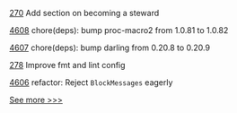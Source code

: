 
[270](https://github.com/hyperledger-labs/hyperledger-labs.github.io/pull/270) Add section on becoming a steward

[4608](https://github.com/hyperledger/iroha/pull/4608) chore(deps): bump proc-macro2 from 1.0.81 to 1.0.82

[4607](https://github.com/hyperledger/iroha/pull/4607) chore(deps): bump darling from 0.20.8 to 0.20.9

[278](https://github.com/hyperledger-labs/yui-ibc-solidity/pull/278) Improve fmt and lint config

[4606](https://github.com/hyperledger/iroha/pull/4606) refactor: Reject `BlockMessages` eagerly


[See more >>>](https://start-here.hyperledger.org/pull-requests)

